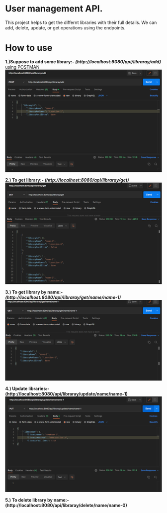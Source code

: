 
# User management API.

This project helps to get  the differnt libraries with their full details. We can add, delete, update, or get operations using the endpoints.

# How to use

**1.)Suppose to add some library:- _(http://localhost:8080/api/libraray/add)_**
using POSTMAN
![Adding user](./Posting%20new%20libarary.png)

**2.) To get library:- _(http://localhost:8080/api/libraray/get)_**
![Getting user](./Get%20all%20libraries.png)

**3.) To get library by name:-_(http://localhost:8080/api/libraray/get/name/name-1)_**
![Get by name](./Get%20libraries%20by%20name.png)

**4.) Update libraries:-__(http://localhost:8080/api/libraray/update/name/name-1)__**
![update library](./Update%20libraries%20by%20name.png)

**5.) To delete library by name:-__(http://localhost:8080/api/libraray/delete/name/name-0)__**